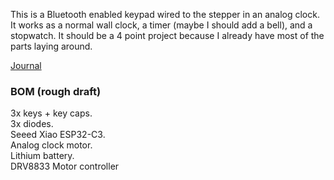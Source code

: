 This is a Bluetooth enabled keypad wired to the stepper in an analog clock. It works as a normal wall clock, a timer (maybe I should add a bell), and a stopwatch. It should be a 4 point project because I already have most of the parts laying around.

[Journal](journal.md)

### BOM (rough draft)

3x keys + key caps.  
3x diodes.  
Seeed Xiao ESP32-C3.  
Analog clock motor.  
Lithium battery.  
DRV8833 Motor controller